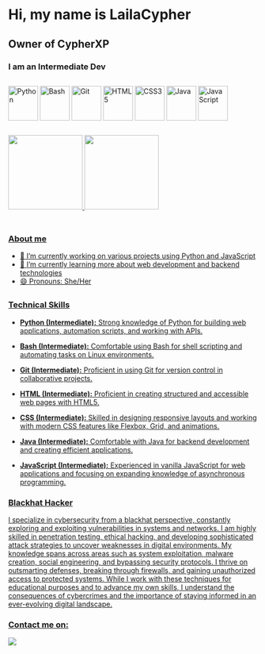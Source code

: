 # Hi, my name is LailaCypher 

## Owner of CypherXP

### I am an Intermediate Dev

##

<div style="display: inline_block">
  <img align="center" alt="Python" height="70" width="60" src="https://cdn.jsdelivr.net/gh/devicons/devicon@latest/icons/python/python-original.svg" />
  <img align="center" alt="Bash" height="70" width="60" src="https://cdn.jsdelivr.net/gh/devicons/devicon@latest/icons/bash/bash-original.svg" />
  <img align="center" alt="Git" height="70" width="60" src="https://cdn.jsdelivr.net/gh/devicons/devicon@latest/icons/git/git-original.svg" />
  <img align="center" alt="HTML5" height="70" width="60" src="https://cdn.jsdelivr.net/gh/devicons/devicon@latest/icons/html5/html5-original.svg" />
  <img align="center" alt="CSS3" height="70" width="60" src="https://cdn.jsdelivr.net/gh/devicons/devicon@latest/icons/css3/css3-original.svg" />
  <img align="center" alt="Java" height="70" width="60" src="https://cdn.jsdelivr.net/gh/devicons/devicon@latest/icons/java/java-original.svg" />
  <img align="center" alt="JavaScript" height="70" width="60" src="https://cdn.jsdelivr.net/gh/devicons/devicon@latest/icons/javascript/javascript-original.svg" />
</div>

##

<table>
  <a href="https://github.com/lailacypher">
  <img height="150em" src="https://github-readme-stats.vercel.app/api?username=lailacypher&show_icons=true&theme=tokyonight&include_all_commits=true&count_private=true"/>
  <img height="150em" src="https://github-readme-stats.vercel.app/api/top-langs/?username=lailacypher&layout=compact&langs_count=6&theme=tokyonight"/>
</table>

##

### About me
- 🔭 I’m currently working on various projects using Python and JavaScript
- 🌱 I’m currently learning more about web development and backend technologies
- 😄 Pronouns: She/Her

##

### Technical Skills
- **Python (Intermediate):**
  Strong knowledge of Python for building web applications, automation scripts, and working with APIs.
  
- **Bash (Intermediate):**
  Comfortable using Bash for shell scripting and automating tasks on Linux environments.

- **Git (Intermediate):**
  Proficient in using Git for version control in collaborative projects.

- **HTML (Intermediate):**
  Proficient in creating structured and accessible web pages with HTML5.

- **CSS (Intermediate):**
  Skilled in designing responsive layouts and working with modern CSS features like Flexbox, Grid, and animations.

- **Java (Intermediate):**
  Comfortable with Java for backend development and creating efficient applications.

- **JavaScript (Intermediate):**
  Experienced in vanilla JavaScript for web applications and focusing on expanding knowledge of asynchronous programming.

### Blackhat Hacker
I specialize in cybersecurity from a blackhat perspective, constantly exploring and exploiting vulnerabilities in systems and networks. I am highly skilled in penetration testing, ethical hacking, and developing sophisticated attack strategies to uncover weaknesses in digital environments. My knowledge spans across areas such as system exploitation, malware creation, social engineering, and bypassing security protocols. I thrive on outsmarting defenses, breaking through firewalls, and gaining unauthorized access to protected systems. While I work with these techniques for educational purposes and to advance my own skills, I understand the consequences of cybercrimes and the importance of staying informed in an ever-evolving digital landscape.


### Contact me on:

<a href="mailto:laila.cypher19@proton.me"><img loading="lazy" src="https://img.shields.io/badge/Email-D14836?style=for-the-badge&logo=gmail&logoColor=white" target="_blank"></a>
